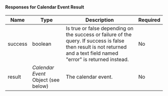 
#### Responses for Calendar Event Result

| Name    | Type                                | Description                                                                                                                                                            | Required |
|---------|-------------------------------------|------------------------------------------------------------------------------------------------------------------------------------------------------------------------|----------|
| success | boolean                             | Is true or false depending on the success or failure of the query. If success is false then result is not returned and a text field named "error" is returned instead. | No       |
| result  | _Calendar Event_ Object (see below) | The calendar event.                                                                                                                                                    | No       |
